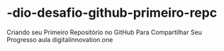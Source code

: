 # -dio-desafio-github-primeiro-repc
 Criando seu Primeiro Repositório no GitHub Para Compartilhar Seu Progresso aula digitalinnovation.one
